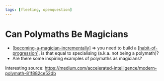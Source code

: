 ```yaml
---
tags: [fleeting, openquestion]
---
```


# Can Polymaths Be Magicians

- [[becoming-a-magician-incrementally]] => you need to build a [[habit-of-progression]], is that equal to specialising (a.k.a. not being a polymath)?
- Are there some inspiring examples of polymaths as magicians?

Interesting source: https://medium.com/accelerated-intelligence/modern-polymath-81f882ce52db

[//begin]: # "Autogenerated link references for markdown compatibility"
[becoming-a-magician-incrementally]: ../4-permanent/becoming-a-magician-incrementally "Becoming A Magician Incrementally"
[habit-of-progression]: ../3-literature/habit-of-progression "Habit of Progression"
[//end]: # "Autogenerated link references"